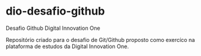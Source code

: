 # dio-desafio-github
Desafio Github Digital Innovation One

Repositório criado para o desafio de Git/Github proposto como exercíco na plataforma de estudos da Digital Innovation One.
